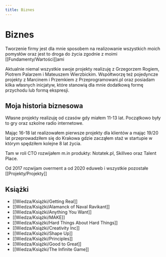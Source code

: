 ```yaml
---
title: Biznes
--- 
```


# Biznes
Tworzenie firmy jest dla mnie sposobem na realizowanie wszystkich moich pomysłów oraz jest to droga do życia zgodnie z moimi [[Fundamenty/Wartości]]ami 

Aktualnie niemal wszystkie swoje projekty realizuję z Grzegorzem Rogiem, Piotrem Palarzem i Mateuszem Wierzbickim. Współtworzę też pojedyncze projekty z Marcinem i Przemkiem z Przeprogramowani.pl oraz posiadam kilka własnych inicjatyw, które stanowią dla mnie dodatkową formę przychodu lub formą ekspresji.

## Moja historia biznesowa

Własne projekty realizuję od czasów gdy miałem 11-13 lat. Początkowo były to gry oraz szkolne radio internetowe. 

Mając 16-18 lat realizowałem pierwsze projekty dla klientów a mając 19/20 lat przeprowadziłem się do Krakowa gdzie zacząłem staż w startupie w którym spędziłem kolejne 8 lat życia. 

Tam w roli CTO rozwijałem m.in produkty: Notatek.pl, Skillveo oraz Talent Place. 

Od 2017 rozwijam overment a od 2020 eduweb i wszystkie pozostałe [[Projekty/Projekty]]

## Książki

- [[Wiedza/Książki/Getting Real]]
- [[Wiedza/Książki/Alamanck of Naval Ravikant]]
- [[Wiedza/Książki/Anything You Want]]
- [[Wiedza/Książki/MAKE]]
- [[Wiedza/Książki/Hard Things About Hard Things]]
- [[Wiedza/Książki/Creativity Inc]]
- [[Wiedza/Książki/Shape Up]]
- [[Wiedza/Książki/Principles]]
- [[Wiedza/Książki/Good to Great]]
- [[Wiedza/Książki/The Infinite Game]]
